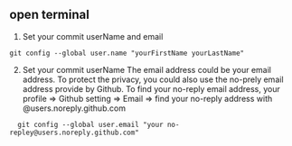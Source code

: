 
## open terminal 
1. Set your commit userName and email
  
```
git config --global user.name "yourFirstName yourLastName"
```
  
2. Set your commit userName
The email address could be your email address. To protect the privacy, you could also use the no-prely email address provide by Github. To find your no-reply email address, your profile => Github setting => Email => find your no-reply address with @users.noreply.github.com
  
```
  git config --global user.email "your no-repley@users.noreply.github.com"
```
